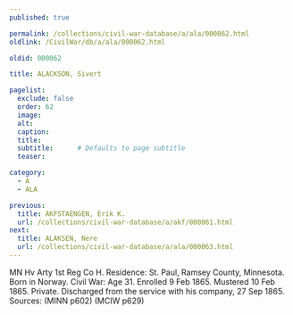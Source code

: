 ```yaml
---
published: true

permalink: /collections/civil-war-database/a/ala/000062.html
oldlink: /CivilWar/db/a/ala/000062.html

oldid: 000062

title: ALACKSON, Sivert

pagelist:
  exclude: false
  order: 62
  image: 
  alt:
  caption:
  title:
  subtitle:      # Defaults to page subtitle
  teaser:

category: 
  - A 
  - ALA

previous:
  title: AKFSTAENGEN, Erik K.
  url: /collections/civil-war-database/a/akf/000061.html  
next:
  title: ALAKSEN, Nere
  url: /collections/civil-war-database/a/ala/000063.html   
---
```

MN Hv Arty 1st Reg Co H. Residence: St. Paul, Ramsey County, Minnesota. Born in Norway. Civil War: Age 31. Enrolled 9 Feb 1865. Mustered 10 Feb 1865. Private. Discharged from the service with his company, 27 Sep 1865. Sources: (MINN p602) (MCIW p629)